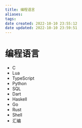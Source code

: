 ```yaml
---
title: 编程语言
aliases: 
tags: 
date created: 2022-10-10 23:55:12
date updated: 2022-10-10 23:59:51
---
```


# 编程语言

- C
- Lua
- TypeScript
- Python
- SQL
- Dart
- Haskell
- Go
- Rust
- Shell
- 汇编